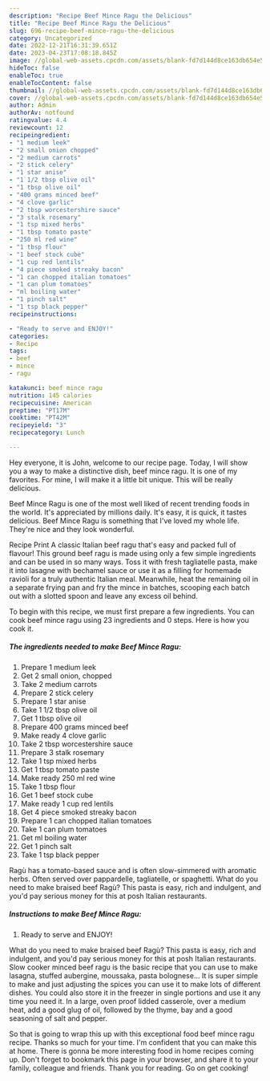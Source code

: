 ```yaml
---
description: "Recipe Beef Mince Ragu the Delicious"
title: "Recipe Beef Mince Ragu the Delicious"
slug: 696-recipe-beef-mince-ragu-the-delicious
category: Uncategorized
date: 2022-12-21T16:31:39.651Z
date: 2023-04-23T17:08:18.845Z
image: //global-web-assets.cpcdn.com/assets/blank-fd7d144d8ce163db654e5a02c40b08a2775adb7897d16e4062681dc7e1b2800f.png
hideToc: false
enableToc: true
enableTocContent: false
thumbnail: //global-web-assets.cpcdn.com/assets/blank-fd7d144d8ce163db654e5a02c40b08a2775adb7897d16e4062681dc7e1b2800f.png
cover: //global-web-assets.cpcdn.com/assets/blank-fd7d144d8ce163db654e5a02c40b08a2775adb7897d16e4062681dc7e1b2800f.png
author: Admin
authorAv: notfound
ratingvalue: 4.4
reviewcount: 12
recipeingredient:
- "1 medium leek"
- "2 small onion chopped"
- "2 medium carrots"
- "2 stick celery"
- "1 star anise"
- "1 1/2 tbsp olive oil"
- "1 tbsp olive oil"
- "400 grams minced beef"
- "4 clove garlic"
- "2 tbsp worcestershire sauce"
- "3 stalk rosemary"
- "1 tsp mixed herbs"
- "1 tbsp tomato paste"
- "250 ml red wine"
- "1 tbsp flour"
- "1 beef stock cube"
- "1 cup red lentils"
- "4 piece smoked streaky bacon"
- "1 can chopped italian tomatoes"
- "1 can plum tomatoes"
- "ml boiling water"
- "1 pinch salt"
- "1 tsp black pepper"
recipeinstructions:

- "Ready to serve and ENJOY!"
categories:
- Recipe
tags:
- beef
- mince
- ragu

katakunci: beef mince ragu 
nutrition: 145 calories
recipecuisine: American
preptime: "PT17M"
cooktime: "PT42M"
recipeyield: "3"
recipecategory: Lunch

---
```



Hey everyone, it is John, welcome to our recipe page. Today, I will show you a way to make a distinctive dish, beef mince ragu. It is one of my favorites. For mine, I will make it a little bit unique. This will be really delicious.

Beef Mince Ragu is one of the most well liked of recent trending foods in the world. It's appreciated by millions daily. It's easy, it is quick, it tastes delicious. Beef Mince Ragu is something that I've loved my whole life. They're nice and they look wonderful.

Recipe Print A classic Italian beef ragu that&#39;s easy and packed full of flavour! This ground beef ragu is made using only a few simple ingredients and can be used in so many ways. Toss it with fresh tagliatelle pasta, make it into lasagne with bechamel sauce or use it as a filling for homemade ravioli for a truly authentic Italian meal. Meanwhile, heat the remaining oil in a separate frying pan and fry the mince in batches, scooping each batch out with a slotted spoon and leave any excess oil behind.


To begin with this recipe, we must first prepare a few ingredients. You can cook beef mince ragu using 23 ingredients and 0 steps. Here is how you cook it.

<!--inarticleads1-->

##### The ingredients needed to make Beef Mince Ragu:

1. Prepare 1 medium leek
1. Get 2 small onion, chopped
1. Take 2 medium carrots
1. Prepare 2 stick celery
1. Prepare 1 star anise
1. Take 1 1/2 tbsp olive oil
1. Get 1 tbsp olive oil
1. Prepare 400 grams minced beef
1. Make ready 4 clove garlic
1. Take 2 tbsp worcestershire sauce
1. Prepare 3 stalk rosemary
1. Take 1 tsp mixed herbs
1. Get 1 tbsp tomato paste
1. Make ready 250 ml red wine
1. Take 1 tbsp flour
1. Get 1 beef stock cube
1. Make ready 1 cup red lentils
1. Get 4 piece smoked streaky bacon
1. Prepare 1 can chopped italian tomatoes
1. Take 1 can plum tomatoes
1. Get ml boiling water
1. Get 1 pinch salt
1. Take 1 tsp black pepper


Ragù has a tomato-based sauce and is often slow-simmered with aromatic herbs. Often served over pappardelle, tagliatelle, or spaghetti. What do you need to make braised beef Ragù? This pasta is easy, rich and indulgent, and you&#39;d pay serious money for this at posh Italian restaurants. 

<!--inarticleads2-->

##### Instructions to make Beef Mince Ragu:


1. Ready to serve and ENJOY!

What do you need to make braised beef Ragù? This pasta is easy, rich and indulgent, and you&#39;d pay serious money for this at posh Italian restaurants. Slow cooker minced beef ragu is the basic recipe that you can use to make lasagna, stuffed aubergine, moussaka, pasta bolognese… It is super simple to make and just adjusting the spices you can use it to make lots of different dishes. You could also store it in the freezer in single portions and use it any time you need it. In a large, oven proof lidded casserole, over a medium heat, add a good glug of oil, followed by the thyme, bay and a good seasoning of salt and pepper. 

So that is going to wrap this up with this exceptional food beef mince ragu recipe. Thanks so much for your time. I'm confident that you can make this at home. There is gonna be more interesting food in home recipes coming up. Don't forget to bookmark this page in your browser, and share it to your family, colleague and friends. Thank you for reading. Go on get cooking!
